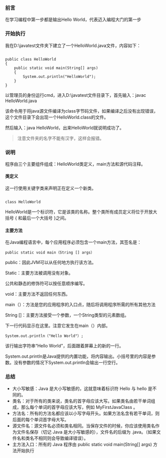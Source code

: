 ### 前言

在学习编程中第一步都是输出Hello World，代表迈入编程大门的第一步

### 开始执行

我在D:\javatest文件夹下建立了一个HelloWorld.java文件，内容如下：

``` 

public class HelloWorld
{
	public static void main(String[] args)
	{
		System.out.println("HelloWorld");
	}
}
```

以管理员的身份运行cmd，进入D:\javatest文件目录下，首先输入：javac HelloWorld.java 

该命令用于将java源文件编译为class字节码文件，如果编译之后没有出现错误，这个文件目录下会出现一个HelloWorld.class的文件。

然后输入：java HelloWorld，出来HelloWorld就说明成功了。

> 注意文件夹的名字不能有汉字，这样会报错。
### 说明

程序由三个主要组件组成：HelloWorld类定义，main方法和源代码注释。

#### 类定义

这一行使用关键字类来声明正在定义一个新类。

``` 

class HelloWorld 
```

HelloWorld是一个标识符，它是该类的名称。整个类所有成员定义将位于开放大括号   {  和最后一个大括号  }之间。

#### 主要方法

在Java编程语言中，每个应用程序必须包含一个main方法，其签名是：

``` 
public static void main（String [] args）

```

public：因此JVM可以从任何地方执行该方法。

Static：主要方法被调用没有对象。

公共和静态的修饰符可以按任意顺序编写。

void：主要方法不返回任何东西。

main（）：方法是您的应用程序的入口点，随后将调用程序所需的所有其他方法

String []：主要方法接受一个参数，一个String类型的元素数组。

下一行代码显示在这里。注意它发生在main（）内部。
```
System.out.println（"Hello World"）;
```

该行输出字符串“Hello World”，后面跟着屏幕上的新的一行。

System.out.println是Java提供的内置功能，将内容输出。小括号里的内容是参数。没有参数的情况下System.out.println会输出一行空行。


### 总结


- 大小写敏感：Java 是大小写敏感的，这就意味着标识符 Hello 与 hello 是不同的。
- 类名：对于所有的类来说，类名的首字母应该大写。如果类名由若干单词组成，那么每个单词的首字母应该大写，例如 MyFirstJavaClass 。
- 方法名：所有的方法名都应该以小写字母开头。如果方法名含有若干单词，则后面的每个单词首字母大写。
- 源文件名：源文件名必须和类名相同。当保存文件的时候，你应该使用类名作为文件名保存（切记 Java 是大小写敏感的），文件名的后缀为 .java。（如果文件名和类名不相同则会导致编译错误）。
- 主方法入口：所有的 Java 程序由 public static void main(String[] args) 方法开始执行


